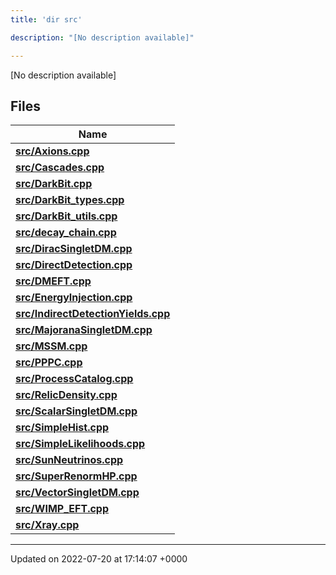 ```yaml
---
title: 'dir src'

description: "[No description available]"

---
```







[No description available]

## Files

| Name           |
| -------------- |
| **[src/Axions.cpp](/documentation/code/files/axions_8cpp/#file-axions.cpp)**  |
| **[src/Cascades.cpp](/documentation/code/files/cascades_8cpp/#file-cascades.cpp)**  |
| **[src/DarkBit.cpp](/documentation/code/files/darkbit_8cpp/#file-darkbit.cpp)**  |
| **[src/DarkBit_types.cpp](/documentation/code/files/darkbit__types_8cpp/#file-darkbit-types.cpp)**  |
| **[src/DarkBit_utils.cpp](/documentation/code/files/darkbit__utils_8cpp/#file-darkbit-utils.cpp)**  |
| **[src/decay_chain.cpp](/documentation/code/files/decay__chain_8cpp/#file-decay-chain.cpp)**  |
| **[src/DiracSingletDM.cpp](/documentation/code/files/diracsingletdm_8cpp/#file-diracsingletdm.cpp)**  |
| **[src/DirectDetection.cpp](/documentation/code/files/directdetection_8cpp/#file-directdetection.cpp)**  |
| **[src/DMEFT.cpp](/documentation/code/files/dmeft_8cpp/#file-dmeft.cpp)**  |
| **[src/EnergyInjection.cpp](/documentation/code/files/energyinjection_8cpp/#file-energyinjection.cpp)**  |
| **[src/IndirectDetectionYields.cpp](/documentation/code/files/indirectdetectionyields_8cpp/#file-indirectdetectionyields.cpp)**  |
| **[src/MajoranaSingletDM.cpp](/documentation/code/files/majoranasingletdm_8cpp/#file-majoranasingletdm.cpp)**  |
| **[src/MSSM.cpp](/documentation/code/files/mssm_8cpp/#file-mssm.cpp)**  |
| **[src/PPPC.cpp](/documentation/code/files/pppc_8cpp/#file-pppc.cpp)**  |
| **[src/ProcessCatalog.cpp](/documentation/code/files/processcatalog_8cpp/#file-processcatalog.cpp)**  |
| **[src/RelicDensity.cpp](/documentation/code/files/relicdensity_8cpp/#file-relicdensity.cpp)**  |
| **[src/ScalarSingletDM.cpp](/documentation/code/files/scalarsingletdm_8cpp/#file-scalarsingletdm.cpp)**  |
| **[src/SimpleHist.cpp](/documentation/code/files/simplehist_8cpp/#file-simplehist.cpp)**  |
| **[src/SimpleLikelihoods.cpp](/documentation/code/files/simplelikelihoods_8cpp/#file-simplelikelihoods.cpp)**  |
| **[src/SunNeutrinos.cpp](/documentation/code/files/sunneutrinos_8cpp/#file-sunneutrinos.cpp)**  |
| **[src/SuperRenormHP.cpp](/documentation/code/files/superrenormhp_8cpp/#file-superrenormhp.cpp)**  |
| **[src/VectorSingletDM.cpp](/documentation/code/files/vectorsingletdm_8cpp/#file-vectorsingletdm.cpp)**  |
| **[src/WIMP_EFT.cpp](/documentation/code/files/wimp__eft_8cpp/#file-wimp-eft.cpp)**  |
| **[src/Xray.cpp](/documentation/code/files/xray_8cpp/#file-xray.cpp)**  |






-------------------------------

Updated on 2022-07-20 at 17:14:07 +0000
